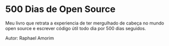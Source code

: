 # 500 Dias de Open Source 

Meu livro que retrata a experiencia de ter mergulhado de cabeça no mundo open source e escrever código útil todo dia por 500 dias seguidos. 

Autor: Raphael Amorim